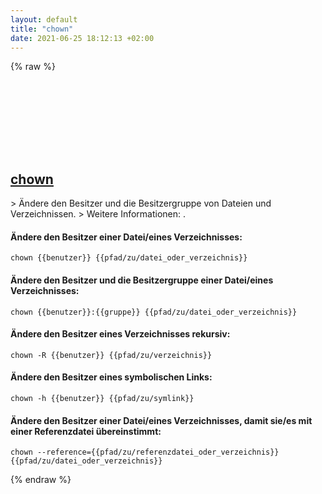```yaml
---
layout: default
title: "chown"
date: 2021-06-25 18:12:13 +02:00
---
```

{% raw %}
<h2 id="chown">
  <a href="/de/common/chown.html">chown</a> <a href="#chown"><svg class="icon">
    <use href="/assets/images/unicode_sprite.svg#link" />
  </svg></a>
</h2>
> Ändere den Besitzer und die Besitzergruppe von Dateien und Verzeichnissen.
> Weitere Informationen: <https://www.gnu.org/software/coreutils/chown>.

#### Ändere den Besitzer einer Datei/eines Verzeichnisses:
```shell
chown {{benutzer}} {{pfad/zu/datei_oder_verzeichnis}}
```
#### Ändere den Besitzer und die Besitzergruppe einer Datei/eines Verzeichnisses:
```shell
chown {{benutzer}}:{{gruppe}} {{pfad/zu/datei_oder_verzeichnis}}
```
#### Ändere den Besitzer eines Verzeichnisses rekursiv:
```shell
chown -R {{benutzer}} {{pfad/zu/verzeichnis}}
```
#### Ändere den Besitzer eines symbolischen Links:
```shell
chown -h {{benutzer}} {{pfad/zu/symlink}}
```
#### Ändere den Besitzer einer Datei/eines Verzeichnisses, damit sie/es mit einer Referenzdatei übereinstimmt:
```shell
chown --reference={{pfad/zu/referenzdatei_oder_verzeichnis}} {{pfad/zu/datei_oder_verzeichnis}}
```
{% endraw %}